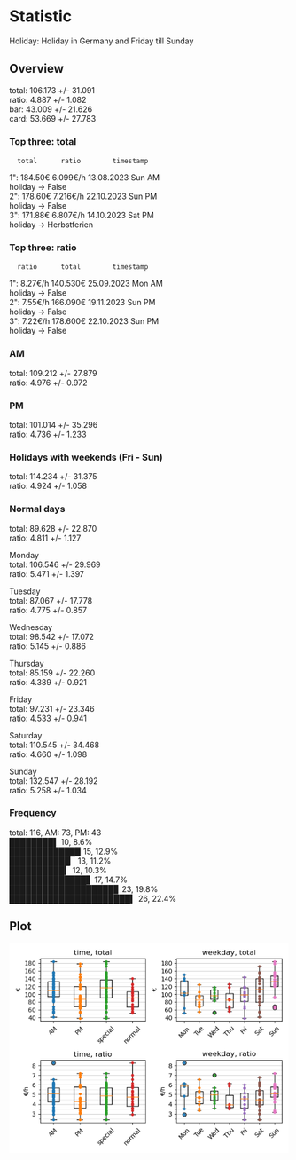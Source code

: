 # Statistic  
Holiday: Holiday in Germany and Friday till Sunday  
## Overview  
total: 106.173 +/- 31.091  
ratio:   4.887 +/-  1.082  
bar:    43.009 +/- 21.626  
card:   53.669 +/- 27.783  
  
  
### Top three: total  
      total      ratio        timestamp  
1":  184.50€   6.099€/h   13.08.2023 Sun AM  
     holiday -> False  
2":  178.60€   7.216€/h   22.10.2023 Sun PM  
     holiday -> False  
3":  171.88€   6.807€/h   14.10.2023 Sat PM  
     holiday -> Herbstferien  
  
  
### Top three: ratio  
      ratio      total        timestamp  
1":  8.27€/h   140.530€   25.09.2023 Mon AM  
     holiday -> False  
2":  7.55€/h   166.090€   19.11.2023 Sun PM  
     holiday -> False  
3":  7.22€/h   178.600€   22.10.2023 Sun PM  
     holiday -> False  
  
  
### AM  
total: 109.212 +/- 27.879  
ratio:   4.976 +/-  0.972  
  
### PM  
total: 101.014 +/- 35.296  
ratio:   4.736 +/-  1.233  
  
  
### Holidays with weekends (Fri - Sun)  
total: 114.234 +/- 31.375  
ratio:   4.924 +/-  1.058  
  
### Normal days  
total:  89.628 +/- 22.870  
ratio:   4.811 +/-  1.127  
  
  
Monday  
total: 106.546 +/- 29.969  
ratio:   5.471 +/-  1.397  
  
Tuesday  
total:  87.067 +/- 17.778  
ratio:   4.775 +/-  0.857  
  
Wednesday  
total:  98.542 +/- 17.072  
ratio:   5.145 +/-  0.886  
  
Thursday  
total:  85.159 +/- 22.260  
ratio:   4.389 +/-  0.921  
  
Friday  
total:  97.231 +/- 23.346  
ratio:   4.533 +/-  0.941  
  
Saturday  
total: 110.545 +/- 34.468  
ratio:   4.660 +/-  1.098  
  
Sunday  
total: 132.547 +/- 28.192  
ratio:   5.258 +/-  1.034  
  
  
### Frequency  
total: 116, AM: 73, PM: 43  
████████▌ 10, 8.6%  
████████████▉ 15, 12.9%  
███████████▏ 13, 11.2%  
██████████▎ 12, 10.3%  
██████████████▋ 17, 14.7%  
███████████████████▊ 23, 19.8%  
██████████████████████▍ 26, 22.4%  
  
  
## Plot  
![Image](harvest.png)